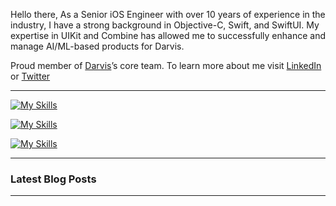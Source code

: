 Hello there, As a Senior iOS Engineer with over 10 years of experience in the industry, I have a strong background in Objective-C, Swift, and SwiftUI. My expertise in UIKit and Combine has allowed me to successfully enhance and manage AI/ML-based products for Darvis.

Proud member of [Darvis](https://darvis.com)’s core team. To learn more about me visit [LinkedIn](https://www.linkedin.com/in/syedzainulabideen/) or [Twitter](https://twitter.com/s_zainulabideen)



---

[![My Skills](https://skillicons.dev/icons?i=swift,kotlin,dart,py,react&theme=light)]()

[![My Skills](https://skillicons.dev/icons?i=docker,firebase,git,github,githubactions,sqlite&theme=light)]()

[![My Skills](https://skillicons.dev/icons?i=androidstudio,vscode,xd,figma&theme=light)]()

---

### Latest Blog Posts

---
